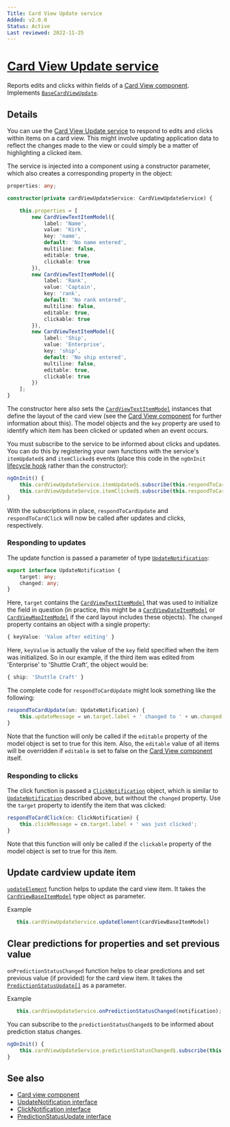 ```yaml
---
Title: Card View Update service
Added: v2.0.0
Status: Active
Last reviewed: 2022-11-25
---
```


# [Card View Update service](../../../lib/core/src/lib/card-view/services/card-view-update.service.ts "Defined in card-view-update.service.ts")

Reports edits and clicks within fields of a [Card View component](../components/card-view.component.md).
Implements [`BaseCardViewUpdate`](../../../lib/core/src/lib/card-view/interfaces/base-card-view-update.interface.ts).

## Details

You can use the [Card View Update service](card-view-update.service.md) to respond to edits and clicks within items on
a card view. This might involve updating application data to reflect the changes made to
the view or could simply be a matter of highlighting a clicked item.

The service is injected into a component using a constructor parameter, which also
creates a corresponding property in the object:

```ts
properties: any;

constructor(private cardViewUpdateService: CardViewUpdateService) {

    this.properties = [
        new CardViewTextItemModel({
            label: 'Name',
            value: 'Kirk',
            key: 'name',
            default: 'No name entered',
            multiline: false,
            editable: true,
            clickable: true
        }),
        new CardViewTextItemModel({
            label: 'Rank',
            value: 'Captain',
            key: 'rank',
            default: 'No rank entered',
            multiline: false,
            editable: true,
            clickable: true
        }),
        new CardViewTextItemModel({
            label: 'Ship',
            value: 'Enterprise',
            key: 'ship',
            default: 'No ship entered',
            multiline: false,
            editable: true,
            clickable: true
        })
    ];
}
```

The constructor here also sets the [`CardViewTextItemModel`](../../../lib/core/src/lib/card-view/models/card-view-textitem.model.ts) instances that define the layout of the
card view (see the [Card View component](../components/card-view.component.md) for further information
about this). The model objects and the `key` property are used to identify which item has been clicked
or updated when an event occurs. 

You must subscribe to the service to be informed about clicks and updates. You can do this by
registering your own functions with the service's `itemUpdated$` and `itemClicked$` events
(place this code in the `ngOnInit` 
[lifecycle hook](https://angular.io/guide/lifecycle-hooks#oninit) rather than the constructor):

```ts
ngOnInit() {
    this.cardViewUpdateService.itemUpdated$.subscribe(this.respondToCardUpdate.bind(this));
    this.cardViewUpdateService.itemClicked$.subscribe(this.respondToCardClick.bind(this));
}
```

With the subscriptions in place, `respondToCardUpdate` and `respondToCardClick` will now be
called after updates and clicks, respectively. 

### Responding to updates

The update function is passed a parameter of type [`UpdateNotification`](../../../lib/core/src/lib/card-view/interfaces/update-notification.interface.ts):

```ts
export interface UpdateNotification {
    target: any;
    changed: any;
}
```

Here, `target` contains the [`CardViewTextItemModel`](../../../lib/core/src/lib/card-view/models/card-view-textitem.model.ts) that was used to initialize
the field in question (in practice, this might be a [`CardViewDateItemModel`](../../../lib/core/src/lib/card-view/models/card-view-dateitem.model.ts) or [`CardViewMapItemModel`](../../../lib/core/src/lib/card-view/models/card-view-mapitem.model.ts) if
the card layout includes these objects). The `changed` property contains an object with a single property:

```ts
{ keyValue: 'Value after editing' }
```

Here, `keyValue` is actually the value of the `key` field specified when the item was initialized. So
in our example, if the third item was edited from 'Enterprise' to 'Shuttle Craft', the object would be:

```ts
{ ship: 'Shuttle Craft' }
```

The complete code for `respondToCardUpdate` might look something like the following:

```ts
respondToCardUpdate(un: UpdateNotification) {
    this.updateMessage = un.target.label + ' changed to ' + un.changed[un.target.key];
}
```

Note that the function will only be called if the `editable` property of the model object is set to true
for this item. Also, the `editable` value of all items will be overridden if `editable` is set to false
on the [Card View component](../components/card-view.component.md) itself.

### Responding to clicks

The click function is passed a [`ClickNotification`](../../../lib/core/src/lib/card-view/interfaces/click-notification.interface.ts) object, which is similar to [`UpdateNotification`](../../../lib/core/src/lib/card-view/interfaces/update-notification.interface.ts) described above,
but without the `changed` property. Use the `target` property to identify the item that was clicked:

```ts
respondToCardClick(cn: ClickNotification) {
    this.clickMessage = cn.target.label + ' was just clicked';
}  
```

Note that this function will only be called if the `clickable` property of the model object is set to true for this item.

## Update cardview update item

[`updateElement`](../../../lib/core/src/lib/card-view/services/card-view-update.service.ts)  function helps to update the card view item. It takes the [`CardViewBaseItemModel`](../../../lib/core/src/lib/card-view/models/card-view-baseitem.model.ts)  type object as parameter.

Example

```javascript
   this.cardViewUpdateService.updateElement(cardViewBaseItemModel)
```

## Clear predictions for properties and set previous value

`onPredictionStatusChanged` function helps to clear predictions and set previous value (if provided) for the card view item. It takes the [`PredictionStatusUpdate[]`](../interfaces/prediction-status-update.interface.md) as a parameter.

Example

```javascript
   this.cardViewUpdateService.onPredictionStatusChanged(notification);
```

You can subscribe to the `predictionStatusChanged$` to be informed about prediction status changes. 

```ts
ngOnInit() {
    this.cardViewUpdateService.predictionStatusChanged$.subscribe(this.respondToPredictionStatusChange.bind(this));
}
```

## See also

-   [Card view component](../components/card-view.component.md)
-   [UpdateNotification interface](../interfaces/update-notification.interface.md)
-   [ClickNotification interface](../interfaces/click-notification.interface.md)
-   [PredictionStatusUpdate interface](../interfaces/prediction-status-update.interface.md)
